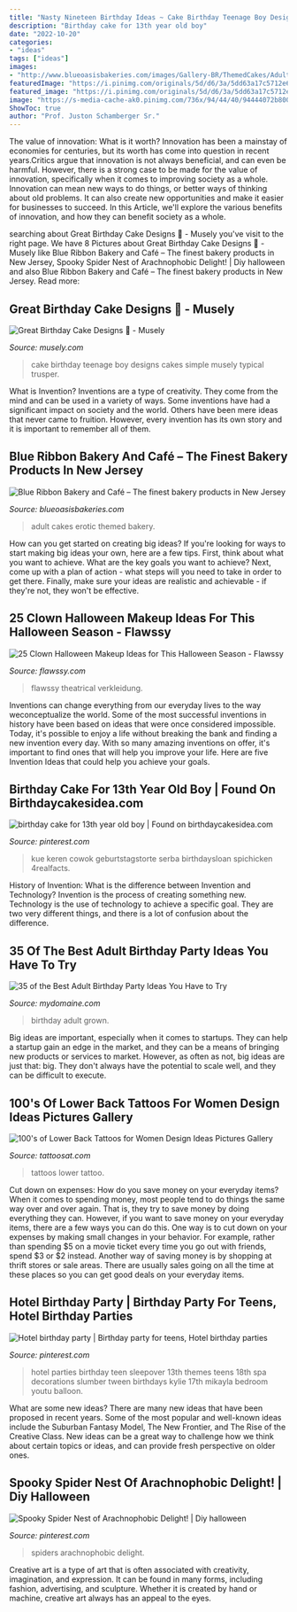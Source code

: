 ```yaml
---
title: "Nasty Nineteen Birthday Ideas ~ Cake Birthday Teenage Boy Designs Cakes Simple Musely Typical Trusper"
description: "Birthday cake for 13th year old boy"
date: "2022-10-20"
categories:
- "ideas"
tags: ["ideas"]
images:
- "http://www.blueoasisbakeries.com/images/Gallery-BR/ThemedCakes/Adult/2.jpg"
featuredImage: "https://i.pinimg.com/originals/5d/d6/3a/5dd63a17c5712e6395439e60eff6ed17.jpg"
featured_image: "https://i.pinimg.com/originals/5d/d6/3a/5dd63a17c5712e6395439e60eff6ed17.jpg"
image: "https://s-media-cache-ak0.pinimg.com/736x/94/44/40/94444072b80012c4e36bbb865585a2c2.jpg"
ShowToc: true
author: "Prof. Juston Schamberger Sr."
---
```



The value of innovation: What is it worth?
Innovation has been a mainstay of economies for centuries, but its worth has come into question in recent years.Critics argue that innovation is not always beneficial, and can even be harmful. However, there is a strong case to be made for the value of innovation, specifically when it comes to improving society as a whole. Innovation can mean new ways to do things, or better ways of thinking about old problems. It can also create new opportunities and make it easier for businesses to succeed. In this Article, we'll explore the various benefits of innovation, and how they can benefit society as a whole.

	

		
searching about Great Birthday Cake Designs 🎂 - Musely you've visit to the right page. We have 8 Pictures about Great Birthday Cake Designs 🎂 - Musely like Blue Ribbon Bakery and Café – The finest bakery products in New Jersey, Spooky Spider Nest of Arachnophobic Delight! | Diy halloween and also Blue Ribbon Bakery and Café – The finest bakery products in New Jersey. Read more:
		
    
## Great Birthday Cake Designs 🎂 - Musely

<img loading=lazy src="https://media.musely.com/u/03f47150-8d72-4719-95a7-9436c95a06f1.jpg" onerror="this.onerror=null;this.src='https://tse2.mm.bing.net/th?id=OIP.FiRm8YY7abf8oGEU41eocQHaHa&amp;pid=15.1';" alt="Great Birthday Cake Designs 🎂 - Musely">

_Source: musely.com_

>cake birthday teenage boy designs cakes simple musely typical trusper. 

	

What is Invention?
Inventions are a type of creativity. They come from the mind and can be used in a variety of ways. Some inventions have had a significant impact on society and the world. Others have been mere ideas that never came to fruition. However, every invention has its own story and it is important to remember all of them.

    
## Blue Ribbon Bakery And Café – The Finest Bakery Products In New Jersey

<img loading=lazy src="http://www.blueoasisbakeries.com/images/Gallery-BR/ThemedCakes/Adult/2.jpg" onerror="this.onerror=null;this.src='https://tse1.mm.bing.net/th?id=OIP.4Z-jnLNW_Dx7pWfmKfD9JAHaFj&amp;pid=15.1';" alt="Blue Ribbon Bakery and Café – The finest bakery products in New Jersey">

_Source: blueoasisbakeries.com_

>adult cakes erotic themed bakery. 

	

How can you get started on creating big ideas?
If you're looking for ways to start making big ideas your own, here are a few tips. First, think about what you want to achieve. What are the key goals you want to achieve? Next, come up with a plan of action - what steps will you need to take in order to get there. Finally, make sure your ideas are realistic and achievable - if they're not, they won't be effective.

    
## 25 Clown Halloween Makeup Ideas For This Halloween Season - Flawssy

<img loading=lazy src="https://www.flawssy.com/wp-content/uploads/2016/05/makeup-for-halloween-as-clown.jpg" onerror="this.onerror=null;this.src='https://tse4.mm.bing.net/th?id=OIP.TSLDVNHE_Vd8HFBlb932rAHaKk&amp;pid=15.1';" alt="25 Clown Halloween Makeup Ideas for This Halloween Season - Flawssy">

_Source: flawssy.com_

>flawssy theatrical verkleidung. 

	

Inventions can change everything from our everyday lives to the way weconceptualize the world. Some of the most successful inventions in history have been based on ideas that were once considered impossible. Today, it's possible to enjoy a life without breaking the bank and finding a new invention every day. With so many amazing inventions on offer, it's important to find ones that will help you improve your life. Here are five Invention Ideas that could help you achieve your goals.

    
## Birthday Cake For 13th Year Old Boy | Found On Birthdaycakesidea.com

<img loading=lazy src="https://s-media-cache-ak0.pinimg.com/736x/94/44/40/94444072b80012c4e36bbb865585a2c2.jpg" onerror="this.onerror=null;this.src='https://tse3.mm.bing.net/th?id=OIP.YkOSSWiDdLVOGdwceTzobgHaKl&amp;pid=15.1';" alt="birthday cake for 13th year old boy | Found on birthdaycakesidea.com">

_Source: pinterest.com_

>kue keren cowok geburtstagstorte serba birthdaysloan spichicken 4realfacts. 

	

History of Invention: What is the difference between Invention and Technology?
Invention is the process of creating something new. Technology is the use of technology to achieve a specific goal. They are two very different things, and there is a lot of confusion about the difference.

    
## 35 Of The Best Adult Birthday Party Ideas You Have To Try

<img loading=lazy src="https://www.mydomaine.com/thmb/WS3Zv4XEVH4nV15xdU2YsvEQdOY=/700x700/filters:no_upscale():max_bytes(150000):strip_icc()/cdn.cliqueinc.com__cache__posts__222499__adult-birthday-party-ideas-222499-1493171710332-main.700x0c-0891cf47785a4d1dbaa7140a8b177f6c.jpg" onerror="this.onerror=null;this.src='https://tse4.mm.bing.net/th?id=OIP.XeVhXrbBS3MxNxGxBatikwHaHa&amp;pid=15.1';" alt="35 of the Best Adult Birthday Party Ideas You Have to Try">

_Source: mydomaine.com_

>birthday adult grown. 

	

Big ideas are important, especially when it comes to startups. They can help a startup gain an edge in the market, and they can be a means of bringing new products or services to market. However, as often as not, big ideas are just that: big. They don't always have the potential to scale well, and they can be difficult to execute.

    
## 100&#039;s Of Lower Back Tattoos For Women Design Ideas Pictures Gallery

<img loading=lazy src="http://tattoosat.com/wp-content/uploads/2014/12/Lower-Back-Tattoos-for-Women-1.jpg" onerror="this.onerror=null;this.src='https://tse4.mm.bing.net/th?id=OIP.waaWfkpm4hyMF9J76dFhwQHaJ5&amp;pid=15.1';" alt="100&#039;s of Lower Back Tattoos for Women Design Ideas Pictures Gallery">

_Source: tattoosat.com_

>tattoos lower tattoo. 

	

Cut down on expenses: How do you save money on your everyday items?
When it comes to spending money, most people tend to do things the same way over and over again. That is, they try to save money by doing everything they can. However, if you want to save money on your everyday items, there are a few ways you can do this. One way is to cut down on your expenses by making small changes in your behavior. For example, rather than spending $5 on a movie ticket every time you go out with friends, spend $3 or $2 instead. Another way of saving money is by shopping at thrift stores or sale areas. There are usually sales going on all the time at these places so you can get good deals on your everyday items.

    
## Hotel Birthday Party | Birthday Party For Teens, Hotel Birthday Parties

<img loading=lazy src="https://i.pinimg.com/originals/9a/8a/ba/9a8aba0b68f75eff28363b7399c07150.jpg" onerror="this.onerror=null;this.src='https://tse3.mm.bing.net/th?id=OIP.tbauquvFV4ACv4P4mjP5ogHaJ4&amp;pid=15.1';" alt="Hotel birthday party | Birthday party for teens, Hotel birthday parties">

_Source: pinterest.com_

>hotel parties birthday teen sleepover 13th themes teens 18th spa decorations slumber tween birthdays kylie 17th mikayla bedroom youtu balloon. 

	

What are some new ideas?
There are many new ideas that have been proposed in recent years. Some of the most popular and well-known ideas include the Suburban Fantasy Model, The New Frontier, and The Rise of the Creative Class. New ideas can be a great way to challenge how we think about certain topics or ideas, and can provide fresh perspective on older ones.

    
## Spooky Spider Nest Of Arachnophobic Delight! | Diy Halloween

<img loading=lazy src="https://i.pinimg.com/originals/5d/d6/3a/5dd63a17c5712e6395439e60eff6ed17.jpg" onerror="this.onerror=null;this.src='https://tse4.mm.bing.net/th?id=OIP.oozu1yhDIidllZRt5ue2hQHaJ6&amp;pid=15.1';" alt="Spooky Spider Nest of Arachnophobic Delight! | Diy halloween">

_Source: pinterest.com_

>spiders arachnophobic delight. 

	

Creative art is a type of art that is often associated with creativity, imagination, and expression. It can be found in many forms, including fashion, advertising, and sculpture. Whether it is created by hand or machine, creative art always has an appeal to the eyes.

